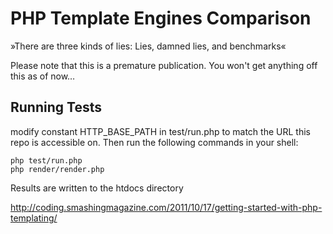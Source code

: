 # PHP Template Engines Comparison #

»There are three kinds of lies: Lies, damned lies, and benchmarks«

Please note that this is a premature publication. You won't get anything off this as of now…

## Running Tests ##

modify constant HTTP_BASE_PATH in test/run.php to match the URL this repo is accessible on. Then run the following commands in your shell:

	php test/run.php
	php render/render.php 
	
Results are written to the htdocs directory


http://coding.smashingmagazine.com/2011/10/17/getting-started-with-php-templating/